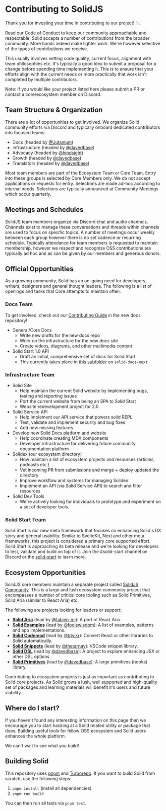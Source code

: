 # Contributing to SolidJS

Thank you for investing your time in contributing to our project! ✨.

Read our [Code of Conduct](https://github.com/solidjs/solid/blob/main/CODE_OF_CONDUCT.md) to keep our community approachable and respectable. Solid accepts a number of contributions from the broader community. More hands indeed make lighter work. We're however selective of the types of contributions we receive.

This usually involves vetting code quality, current focus, alignment with team philosophies etc. It's typically a good idea to submit a proposal for a change before spending time implementing it. This is to ensure that your efforts align with the current needs or more practically that work isn't completed by multiple contributors.

Note: If you would like your project listed here please submit a PR or contact a core/ecosystem member on Discord.

## Team Structure & Organization

There are a lot of opportunities to get involved. We organize Solid community efforts via Discord and typically onboard dedicated contributors into focused teams:

- Docs (headed by [@Jutanium](https://github.com/Jutanium))
- Infrastructure (headed by [@davedbase](https://github.com/davedbase))
- Advocacy (headed by [@hindsight](https://github.com/eslachance))
- Growth (headed by [@davedbase](https://github.com/davedbase))
- Translators (headed by [@davedbase](https://github.com/davedbase))

Most team members are part of the Ecosystem Team or Core Team. Entry into these groups is selected by Core Members only. We do not accept applications or requests for entry. Selections are made ad-hoc according to internal needs. Selections are typically announced at Community Meetings which occur quarterly.

## Meetings and Schedules

SolidJS team members organize via Discord chat and audio channels. Channels exist to manage these conversations and threads within channels are used to focus on specific topics. A number of meetings occur weekly between each group however there is no set cadence or recurring schedule. Typically attendance for team members is requested to maintain membership, however we respect and recognize OSS contributions are typically ad hoc and as can be given by our members and generous donors.

## Official Opportunities

As a growing community, Solid has an on-going need for developers, writers, designers and general thought leaders. The following is a list of openings and tasks that Core attempts to maintain often.

### Docs Team

  To get involved, check out our [Contributing Guide](https://github.com/solidjs/solid-docs-next/blob/main/CONTRIBUTING.md) in the new docs repository!
  
- General/Core Docs
  - Write new drafts for the new docs repo
  - Work on the infrastructure for the new docs site
  - Create videos, diagrams, and other multimedia content
- Solid Start 1.0 API
  - Draft an initial, comprehensive set of docs for Solid Start
  - This currently takes place in [this subfolder](https://github.com/solidjs/solid-docs-next/tree/main/content/start) on `solid-docs-next`

### Infrastructure Team

- Solid Site
  - Help maintain the current Solid website by implementing bugs, testing and reporting issues
  - Port the current website from being an SPA to Solid Start
  - Website redevelopment project for 2.0
- Solid Service API
  - Help implement our API service that powers solid REPL
  - Test, validate and implement security and bug fixes
  - Add new missing features
- Develop new Solid Docs platform and website
  - Help coordinate creating MDX components
  - Developer infrastructure for delivering future community documentation platform
- Solidex (our ecosystem directory)
  - How maintain a list of ecosystem projects and resources (articles, podcasts etc.)
  - Vet incoming PR from submissions and merge + deploy updated the directory
  - Improve workflow and systems for managing Solidex
  - Implement an API (via Solid Service API) to search and filter resources
- Solid Dev Tools
  - We're actively looking for individuals to prototype and experiment on a set of developer tools.

### Solid Start Team

Solid Start is our new meta framework that focuses on enhancing Solid's DX story and general usability. Similar to SvelteKit, Next and other meta frameworks, this project is considered a primary core supported effort. Solid Start is approaching its beta release and we're looking for developers to test, validate and build on top of it. Join the #solid-start channel on Discord or the [solid-start](https://github.com/solidjs/solid-start) to learn more.

## Ecosystem Opportunities

SolidJS core members maintain a separate project called [SolidJS Community](https://github.com/solidjs-community). This is a large and lush ecosystem community project that encompasses a number of critical core tooling such as Solid Primitives, Solid Aria (similar to React Aria) etc.

The following are projects looking for leaders or support:

- [**Solid Aria**](https://github.com/solidjs-community/solid-aria) (lead by [@fabien-ml](https://github.com/fabien-ml)): A port of React Aria.
- [**Solid Examples**](https://github.com/solidjs-community/solid-examples) (lead by [@foolswisdom](https://github.com/mosheduminer)): A list of examples, patterns and app implementations.
- [**Solid Codemod**](https://github.com/solidjs-community/solid-codemod) (lead by [@trivikr](https://github.com/trivikr)): Convert React or other libraries to Solid automatically.
- [**Solid Snippets**](https://github.com/solidjs-community/solid-snippets) (lead by [@thetarnav](https://github.com/thetarnav)): VSCode snippet library.
- [**Solid DSL**](https://github.com/solidjs-community/solid-dsl) (lead by [@davedbase](https://github.com/davedbase)): A project to explore enhancing JSX or other DSL options.
- [**Solid Primitives**](https://github.com/solidjs-community/solid-primitives) (lead by [@davedbase](https://github.com/davedbase)): A large primitives (hooks) library.

Contributing to ecosystem projects is just as important as contributing to Solid core projects. As Solid grows a lush, well supported and high-quality set of packages and learning materials will benefit it's users and future viability.

## Where do I start?

If you haven't found any interesting information on this page then we encourage you to start hacking at a Solid related utility or package that does. Building useful tools for fellow OSS ecosystem and Solid users enhances the whole platform.

We can't wait to see what you build!

## Building Solid

This repository uses [pnpm](https://pnpm.io/) and
[Turborepo](https://turborepo.org/).
If you want to build Solid from scratch, use the following steps:

1. `pnpm install` (install all dependencies)
2. `pnpm run build`

You can then run all tests via `pnpm test`.
